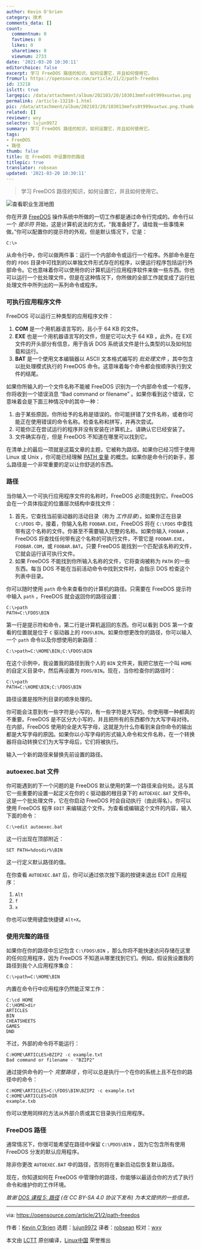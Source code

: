 ```yaml
---
author: Kevin O'brien
category: 技术
comments_data: []
count:
  commentnum: 0
  favtimes: 0
  likes: 0
  sharetimes: 0
  viewnum: 2733
date: '2021-03-20 10:30:11'
editorchoice: false
excerpt: 学习 FreeDOS 路径的知识，如何设置它，并且如何使用它。
fromurl: https://opensource.com/article/21/2/path-freedos
id: 13218
islctt: true
largepic: /data/attachment/album/202103/20/103013mmfxs0t999xuxtwx.png
permalink: /article-13218-1.html
pic: /data/attachment/album/202103/20/103013mmfxs0t999xuxtwx.png.thumb.jpg
related: []
reviewer: wxy
selector: lujun9972
summary: 学习 FreeDOS 路径的知识，如何设置它，并且如何使用它。
tags:
- FreeDOS
- 路径
thumb: false
title: 在 FreeDOS 中设置你的路径
titlepic: true
translator: robsean
updated: '2021-03-20 10:30:11'
---
```



> 
> 学习 FreeDOS 路径的知识，如何设置它，并且如何使用它。
> 
> 
> 


![查看职业生涯地图](/data/attachment/album/202103/20/103013mmfxs0t999xuxtwx.png "Looking at a map for career journey")


你在开源 [FreeDOS](https://www.freedos.org/) 操作系统中所做的一切工作都是通过命令行完成的。命令行以一个 *提示符* 开始，这是计算机说法的方式，“我准备好了。请给我一些事情来做。”你可以配置你的提示符的外观，但是默认情况下，它是：



```
C:\>

```

从命令行中，你可以做两件事：运行一个内部命令或运行一个程序。外部命令是在你的 `FDOS` 目录中可找到的以单独文件形式存在的程序，以便运行程序包括运行外部命令。它也意味着你可以使用你的计算机运行应用程序软件来做一些东西。你也可以运行一个批处理文件，但是在这种情况下，你所做的全部工作就变成了运行批处理文件中所列出的一系列命令或程序。


### 可执行应用程序文件


FreeDOS 可以运行三种类型的应用程序文件：


1. **COM** 是一个用机器语言写的，且小于 64 KB 的文件。
2. **EXE** 也是一个用机器语言写的文件，但是它可以大于 64 KB 。此外，在 EXE 文件的开头部分有信息，用于告诉 DOS 系统该文件是什么类型的以及如何加载和运行。
3. **BAT** 是一个使用文本编辑器以 ASCII 文本格式编写的 *批处理文件* ，其中包含以批处理模式执行的 FreeDOS 命令。这意味着每个命令都会按顺序执行到文件的结尾。


如果你所输入的一个文件名称不能被 FreeDOS 识别为一个内部命令或一个程序，你将收到一个错误消息 “Bad command or filename” 。如果你看到这个错误，它意味着会是下面三种情况中的其中一种：


1. 由于某些原因，你所给予的名称是错误的。你可能拼错了文件名称，或者你可能正在使用错误的命令名称。检查名称和拼写，并再次尝试。
2. 可能你正在尝试运行的程序并没有安装在计算机上。请确认它已经安装了。
3. 文件确实存在，但是 FreeDOS 不知道在哪里可以找到它。


在清单上的最后一项就是这篇文章的主题，它被称为路径。如果你已经习惯于使用 Linux 或 Unix ，你可能已经理解 [PATH 变量](https://opensource.com/article/17/6/set-path-linux) 的概念。如果你是命令行的新手，那么路径是一个非常重要的足以让你舒适的东西。


### 路径


当你输入一个可执行应用程序文件的名称时，FreeDOS 必须能找到它。FreeDOS 会在一个具体指定的位置层次结构中查找文件：


1. 首先，它查找当前驱动器的活动目录（称为 *工作目录*）。如果你正在目录 `C:\FDOS` 中，接着，你输入名称 `FOOBAR.EXE`，FreeDOS 将在 `C:\FDOS` 中查找带有这个名称的文件。你甚至不需要输入完整的名称。如果你输入 `FOOBAR` ，FreeDOS 将查找任何带有这个名称的可执行文件，不管它是 `FOOBAR.EXE`，`FOOBAR.COM`，或 `FOOBAR.BAT`。只要 FreeDOS 能找到一个匹配该名称的文件，它就会运行该可执行文件。
2. 如果 FreeDOS 不能找到你所输入名称的文件，它将查询被称为 `PATH` 的一些东西。每当 DOS 不能在当前活动命令中找到文件时，会指示 DOS 检查这个列表中目录。


你可以随时使用 `path` 命令来查看你的计算机的路径。只需要在 FreeDOS 提示符中输入 `path` ，FreeDOS 就会返回你的路径设置：



```
C:\>path
PATH=C:\FDOS\BIN

```

第一行是提示符和命令，第二行是计算机返回的东西。你可以看到 DOS 第一个查看的位置就是位于 `C` 驱动器上的 `FDOS\BIN`。如果你想更改你的路径，你可以输入一个 `path` 命令以及你想使用的新路径：



```
C:\>path=C:\HOME\BIN;C:\FDOS\BIN

```

在这个示例中，我设置我的路径到我个人的 `BIN` 文件夹，我把它放在一个叫 `HOME` 的自定义目录中，然后再设置为 `FDOS/BIN`。现在，当你检查你的路径时：



```
C:\>path
PATH=C:\HOME\BIN;C:\FDOS\BIN

```

路径设置是按所列目录的顺序处理的。


你可能会注意到有一些字符是小写的，有一些字符是大写的。你使用哪一种都真的不重要。FreeDOS 是不区分大小写的，并且把所有的东西都作为大写字母对待。在内部，FreeDOS 使用的全是大写字母，这就是为什么你看到来自你命令的输出都是大写字母的原因。如果你以小写字母的形式输入命令和文件名称，在一个转换器将自动转换它们为大写字母后，它们将被执行。


输入一个新的路径来替换先前设置的路径。


### autoexec.bat 文件


你可能遇到的下一个问题的是 FreeDOS 默认使用的第一个路径来自何处。这与其它一些重要的设置一起定义在你的 `C` 驱动器的根目录下的 `AUTOEXEC.BAT` 文件中。这是一个批处理文件，它在你启动 FreeDOS 时会自动执行（由此得名）。你可以使用 FreeDOS 程序 `EDIT` 来编辑这个文件。为查看或编辑这个文件的内容，输入下面的命令：



```
C:\>edit autoexec.bat

```

这一行出现在顶部附近：



```
SET PATH=%dosdir%\BIN

```

这一行定义默认路径的值。


在你查看 `AUTOEXEC.BAT` 后，你可以通过依次按下面的按键来退出 EDIT 应用程序：


1. `Alt`
2. `f`
3. `x`


你也可以使用键盘快捷键 `Alt+X`。


### 使用完整的路径


如果你在你的路径中忘记包含 `C:\FDOS\BIN` ，那么你将不能快速访问存储在这里的任何应用程序，因为 FreeDOS 不知道从哪里找到它们。例如，假设我设置我的路径到我个人应用程序集合：



```
C:\>path=C:\HOME\BIN

```

内置在命令行中应用程序仍然能正常工作：



```
C:\cd HOME
C:\HOME>dir
ARTICLES
BIN
CHEATSHEETS
GAMES
DND

```

不过，外部的命令将不能运行：



```
C:HOME\ARTICLES>BZIP2 -c example.txt
Bad command or filename - "BZIP2"

```

通过提供命令的一个 *完整路径* ，你可以总是执行一个在你的系统上且不在你的路径中的命令：



```
C:HOME\ARTICLES>C:\FDOS\BIN\BZIP2 -c example.txt
C:HOME\ARTICLES>DIR
example.txb

```

你可以使用同样的方法从外部介质或其它目录执行应用程序。


### FreeDOS 路径


通常情况下，你很可能希望在路径中保留 `C:\PDOS\BIN` ，因为它包含所有使用 FreeDOS 分发的默认应用程序。


除非你更改 `AUTOEXEC.BAT` 中的路径，否则将在重新启动后恢复默认路径。


现在，你知道如何在 FreeDOS 中管理你的路径，你能够以最适合你的方式了执行命令和维护你的工作环境。


*致谢 [DOS 课程 5: 路径](https://www.ahuka.com/dos-lessons-for-self-study-purposes/dos-lesson-5-the-path/) (在 CC BY-SA 4.0 协议下发布) 为本文提供的一些信息。*




---


via: <https://opensource.com/article/21/2/path-freedos>


作者：[Kevin O'Brien](https://opensource.com/users/ahuka) 选题：[lujun9972](https://github.com/lujun9972) 译者：[robsean](https://github.com/robsean) 校对：[wxy](https://github.com/wxy)


本文由 [LCTT](https://github.com/LCTT/TranslateProject) 原创编译，[Linux中国](https://linux.cn/) 荣誉推出
